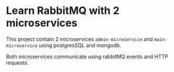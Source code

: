# Learn RabbitMQ with 2 microservices

This project contain 2 microservices `admin-microservice` and `main-microservice` using postgresSQL and mongodb.

Both microservices communicate using rabbitMQ events and HTTP requests.
